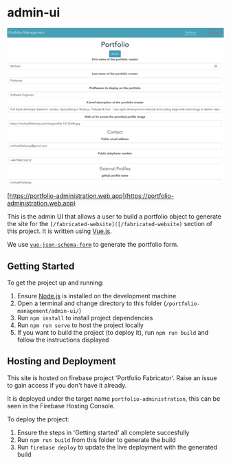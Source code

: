 # admin-ui

![admin-ui](/.project/assets/admin_08_06_19.png)

[https://portfolio-administration.web.app](https://portfolio-administration.web.app)

This is the admin UI that allows a user to build a portfolio object to generate the site for the `[/fabricated-website]([/fabricated-website)` section of this project. It is written using [Vue.js](https://vuejs.org/).

We use [`vue-json-schema-form`](https://www.npmjs.com/package/vue-json-schema-form) to generate the portfolio form.


## Getting Started
To get the project up and running:

1. Ensure [Node.js](https://nodejs.org) is installed on the development machine
2. Open a terminal and change directory to this folder (`/portfolio-management/admin-ui/`)
3. Run `npm install` to install project dependencies
4. Run `npm run serve` to host the project locally
5. If you want to build the project (to deploy it), run `npm run build` and follow the instructions displayed


## Hosting and Deployment
This site is hosted on firebase project 'Portfolio Fabricator'. Raise an issue to gain access if you don't have it already.

It is deployed under the target name `portfolio-administration`, this can be seen in the Firebase Hosting Console.

To deploy the project:
1. Ensure the steps in 'Getting started' all complete succesfully
2. Run `npm run build` from this folder to generate the build
3. Run `firebase deploy` to update the live deployment with the generated build
